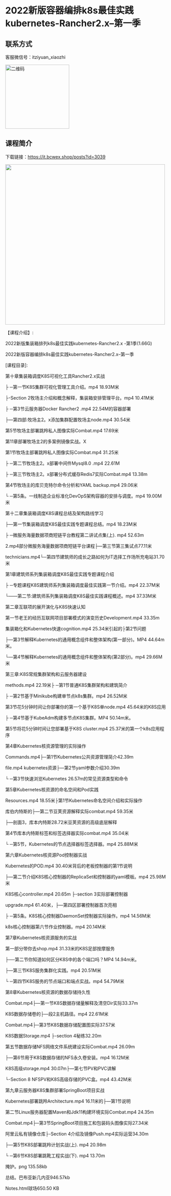# 2022新版容器编排k8s最佳实践kubernetes-Rancher2.x&#8211;第一季

## 联系方式

客服微信号：itziyuan_xiaozhi

<img src="https://ziyuanyun.oss-cn-guangzhou.aliyuncs.com/common/20240614073449/666b82192834a.jpg" width="200" height="200" alt="二维码">

## 课程简介

下载链接：https://it.bcwex.shop/posts?id=3039

<img src="https://ziyuanyun.oss-cn-guangzhou.aliyuncs.com/yun/20240515184927/664493370bf07.jpg" width="500" alt="">

  【课程介绍】:

 2022新版集装箱排列k8s最佳实践kubernetes-Rancher2.x -第1季(1.66G)

 2022新版容器编排k8s最佳实践kubernetes-Rancher2.x&#8211;第一季



 [课程目录]:

 第十章集装箱调度K8S可视化工具Rancher2.x实战

 ├ ─第一节K8S集群可视化管理工具介绍。mp4 18.93M米

 ├-Section 2牧场主介绍和概念解释，集装箱安排管理平台。mp4 10.41M米

 ├ ─第3节云服务器Docker Rancher2 .mp4 22.54M的容器部署

 ├—第四部:牧场主2。x添加集群配置牧场主node.mp4 30.54米

 第5节牧场主部署跳羚私人图像实际Combat.mp4 17.69米

 第11章部署牧场主2的多案例镜像实战。X

 第1节牧场主部署跳羚私人图像实际Combat.mp4 31.25米

 ├ ─第二节牧场主2。x部署中间件Mysql8.0 .mp4 22.61M

 ├ ─第三节牧场主2。x部署分布式缓存Redis7实际Combat.mp4 13.38m

 第4节牧场主的库贝克特尔命令分析和YAML backup.mp4 29.06米

 └ ─第5条。一线制造企业标准化DevOpS架构容器的安排与调度。mp4 19.00M米

 第十二章集装箱调度K8S课程总结及架构路线学习

 ├—第一节集装箱调度K8S最佳实践专题课程总结。mp4 18.23M米

 ├ ─微服务海量数据项商短链平台教程第二讲试点集(上). mp4 52.63m

 2.mp4部分微服务海量数据项商短链平台课程├—第三节第三集试点77.11米

 technicians.mp4└─第四节建筑师的成长之路如何为IT选择工作场所充电站31.70米

 第1章建筑师系列集装箱调度K8S最佳实践专题课程介绍

 ├ ─专题课程K8S建筑师系列集装箱调度最佳实践第一节介绍。mp4 22.37M米

 └——第二节:建筑师系列集装箱调度K8S最佳实践课程概述。mp4 37.33M米

 第二章互联项的展开演化与K8S快速认知

 第一节老王的经历互联网项目部署模式的演变历史Development.mp4 33.35m

 集装箱化和Kubernetes快速cognition.mp4 25.34米引起的├第2节问题

 ├—第3节解释Kubernetes的通用概念组件和整体架构(第一部分)。MP4 44.64m米。

 └—第4节解释Kubernetes的通用概念组件和整体架构(第2部分)。mp4 29.66M米

 第三章:K8S常规集群架构和云服务器建设

 methods.mp4 22.19米├ ─第1节普通K8S集群架构和建筑简介

 ├ ─第2节基于Minikube构建单节点k8s集群。mp4 26.52M米

 第3节花5分钟时间让你部署你的第一个基于K8S单node.mp4 45.64米的K8S应用

 ├ ─第4节基于KubeAdm构建多节点K8S集群。MP4 50.14m米。

 第5节将花5分钟时间让您部署基于K8S cluster.mp4 25.37米的第一个k8s应用程序

 第4章Kubernetes核资源管理的实际操作

 Commands.mp4├─第1节Kubernetes公共资源管理简介42.39m

 file.mp4 kubernetes资源├—第2节yaml参数介绍30.39m

 └ ─第3节快速浏览Kubernetes 26.57m的常见资源类型和命令

 第5章Kubernetes核资源的命名空间和Pod实践

 Resources.mp4 18.55米├第1节Kubernetes命名空间介绍和实际操作

 库伯内特斯的├—第二节豆荚资源解释实际combat.mp4 59.35米

 ├—剖面3，库本内特斯28.72米豆荚资源的高级底层解释

 第4节库本内特斯标签和标签选择器实际combat.mp4 35.04米

 └ ─第5节，Kubernetes的节点选择器标签选择器。mp4 25.88M米

 第六章Kubernetes核资源Pod控制器实战

 Kubernetes的POD.mp4 30.40米背后的老板控制器的第1节说明

 ├—第二节介绍K8S核心控制器的ReplicaSet和控制器的yaml模板。mp4 25.98M米

 K8S核心controller.mp4 20.65m ├-section 3实际部署控制器

 upgrade.mp4 61.40米，├—第四区部署控制器首次亮相

 ├ ─第5条。K8S核心控制器DaemonSet控制器实际操作。mp4 14.56M米

 k8s核心控制器第六节作业控制器。mp4 20.14M米

 第7章Kubernetes核资源服务的实战

 第一部分带你去shop.mp4 31.33米的K8S足部按摩服务

 ├──第二节你知道如何区分K8S中的各个端口吗？MP4 14.94m米。

 ├—第三节K8S服务集群化实践。mp4 20.51M米

 └ ─第四节K8S服务的节点端口和端点实战。mp4 54.79M米

 第8章Kubernetes核资源的数据存储持久性

 Combat.mp4├—第一节K8S数据存储量解释及清空Dir实际33.37m

 K8S数据存储卷的├—段2主机路径。mp4 22.61M米

 Combat.mp4├─第3节K8S数据存储配置图实际37.57米

 K8S数据Storage.mp4 ├-section 4秘练32.20m

 第五节数据存储NFS网络文件系统建设实际Combat.mp4 26.09m

 ├—第6节用于K8S数据存储的NFS永久卷安装。mp4 16.12M米

 K8S高级storage.mp4 30.07m├—第七节PV和PVC讲解

 └-Section 8 NFSPV和K8S高级存储的PVC盒。mp4 43.42M米

 第九章云服务器K8S集群部署SpringBoot项目实战

 Kubernetes部署跳羚Architecture.mp4 16.11米的├—第1节说明

 第二节Linux服务器配置Maven和Jdk11构建环境实际Combat.mp4 24.35m

 Combat.mp4├─第3节SpringBoot项目施工和包装码头图像实际27.34米

 阿里云私有镜像仓库├-Section 4介绍及镜像Push.mp4实际运营34.30m

 ├—第5节K8S部署跳羚计划实战(上). mp4 20.98m

 └ ─第6节K8S部署跳靴工程实战(下). mp4 13.70m

 掩护。png 135.58kb

 总结。巴布亚新几内亚946.57kb

 Notes.html球场650.50 KB

  